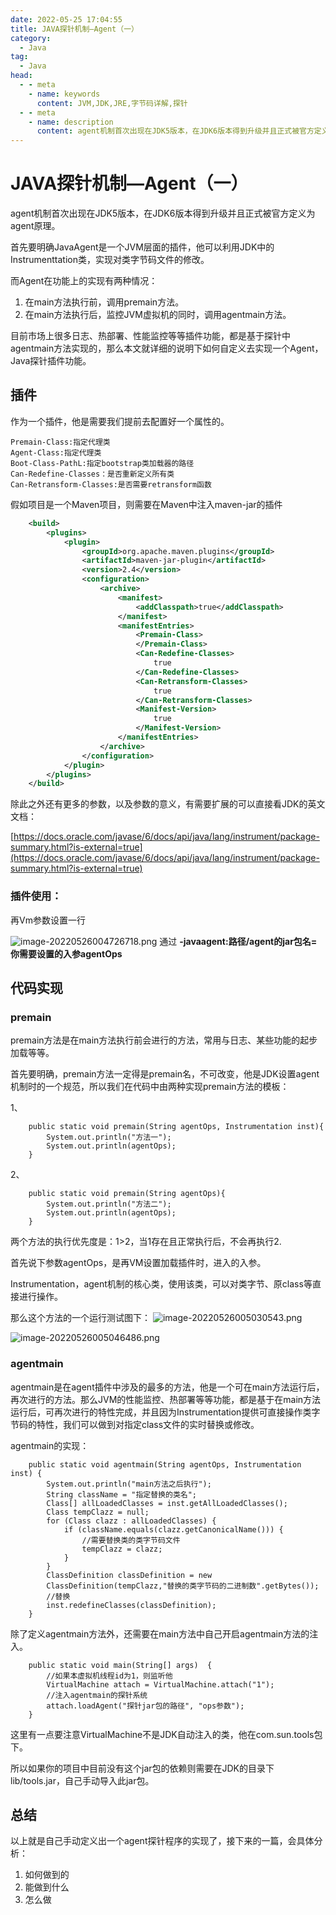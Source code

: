 ```yaml
---
date: 2022-05-25 17:04:55
title: JAVA探针机制—Agent（一）
category:
  - Java
tag:
  - Java
head:
  - - meta
    - name: keywords
      content: JVM,JDK,JRE,字节码详解,探针
  - - meta
    - name: description
      content: agent机制首次出现在JDK5版本，在JDK6版本得到升级并且正式被官方定义为agent原理。
---
```

# JAVA探针机制—Agent（一）

agent机制首次出现在JDK5版本，在JDK6版本得到升级并且正式被官方定义为agent原理。

首先要明确JavaAgent是一个JVM层面的插件，他可以利用JDK中的Instrumenttation类，实现对类字节码文件的修改。

而Agent在功能上的实现有两种情况：

1. 在main方法执行前，调用premain方法。
2. 在main方法执行后，监控JVM虚拟机的同时，调用agentmain方法。

目前市场上很多日志、热部署、性能监控等等插件功能，都是基于探针中agentmain方法实现的，那么本文就详细的说明下如何自定义去实现一个Agent，Java探针插件功能。

## 插件

作为一个插件，他是需要我们提前去配置好一个属性的。

```properties
Premain-Class:指定代理类
Agent-Class:指定代理类
Boot-Class-PathL:指定bootstrap类加载器的路径
Can-Redefine-Classes：是否重新定义所有类
Can-Retransform-Classes:是否需要retransform函数
```

假如项目是一个Maven项目，则需要在Maven中注入maven-jar的插件

```xml
    <build>
        <plugins>
            <plugin>
                <groupId>org.apache.maven.plugins</groupId>
                <artifactId>maven-jar-plugin</artifactId>
                <version>2.4</version>
                <configuration>
                    <archive>
                        <manifest>
                            <addClasspath>true</addClasspath>
                        </manifest>
                        <manifestEntries>
                            <Premain-Class>                                								xyz.leyuna.laboratory.core.agent.AgentScene
                            </Premain-Class>
                            <Can-Redefine-Classes>
                                true
                            </Can-Redefine-Classes>
                            <Can-Retransform-Classes>
                                true
                            </Can-Retransform-Classes>
                            <Manifest-Version>
                                true
                            </Manifest-Version>
                        </manifestEntries>
                    </archive>
                </configuration>
            </plugin>
        </plugins>
    </build>
```

除此之外还有更多的参数，以及参数的意义，有需要扩展的可以直接看JDK的英文文档：

[https://docs.oracle.com/javase/6/docs/api/java/lang/instrument/package-summary.html?is-external=true](https://docs.oracle.com/javase/6/docs/api/java/lang/instrument/package-summary.html?is-external=true)

### 插件使用：

再Vm参数设置一行

![image-20220526004726718.png](https://www.leyuna.xyz/image/2022-05-26/image-20220526004726718.png)
通过 **-javaagent:路径/agent的jar包名=你需要设置的入参agentOps**

## 代码实现

### premain

 premain方法是在main方法执行前会进行的方法，常用与日志、某些功能的起步加载等等。

首先要明确，premain方法一定得是premain名，不可改变，他是JDK设置agent机制时的一个规范，所以我们在代码中由两种实现premain方法的模板：

1、

```
    public static void premain(String agentOps, Instrumentation inst){
        System.out.println("方法一");
        System.out.println(agentOps);
    }
```

2、

```
    public static void premain(String agentOps){
        System.out.println("方法二");
        System.out.println(agentOps);
    }
```

两个方法的执行优先度是：1>2，当1存在且正常执行后，不会再执行2.

首先说下参数agentOps，是再VM设置加载插件时，进入的入参。

Instrumentation，agent机制的核心类，使用该类，可以对类字节、原class等直接进行操作。

那么这个方法的一个运行测试图下：
![image-20220526005030543.png](https://www.leyuna.xyz/image/2022-05-26/image-20220526005030543.png)

![image-20220526005046486.png](https://www.leyuna.xyz/image/2022-05-26/image-20220526005046486.png)

### agentmain

agentmain是在agent插件中涉及的最多的方法，他是一个可在main方法运行后，再次进行的方法。那么JVM的性能监控、热部署等等功能，都是基于在main方法运行后，可再次进行的特性完成，并且因为Instrumentation提供可直接操作类字节码的特性，我们可以做到对指定class文件的实时替换或修改。

agentmain的实现：

```
    public static void agentmain(String agentOps, Instrumentation inst) {
        System.out.println("main方法之后执行");
        String className = "指定替换的类名";
        Class[] allLoadedClasses = inst.getAllLoadedClasses();
        Class tempClazz = null;
        for (Class clazz : allLoadedClasses) {
            if (className.equals(clazz.getCanonicalName())) {
                //需要替换类的类字节码文件
                tempClazz = clazz;
            }
        }
        ClassDefinition classDefinition = new 	  
        ClassDefinition(tempClazz,"替换的类字节码的二进制数".getBytes());
        //替换
        inst.redefineClasses(classDefinition);
    }
```

除了定义agentmain方法外，还需要在main方法中自己开启agentmain方法的注入。

```
    public static void main(String[] args)  {
        //如果本虚拟机线程id为1，则监听他
        VirtualMachine attach = VirtualMachine.attach("1");
        //注入agentmain的探针系统
        attach.loadAgent("探针jar包的路径", "ops参数");
    }
```

这里有一点要注意VirtualMachine不是JDK自动注入的类，他在com.sun.tools包下。

所以如果你的项目中目前没有这个jar包的依赖则需要在JDK的目录下lib/tools.jar，自己手动导入此jar包。

## 总结

以上就是自己手动定义出一个agent探针程序的实现了，接下来的一篇，会具体分析：

1. 如何做到的
2. 能做到什么
3. 怎么做
